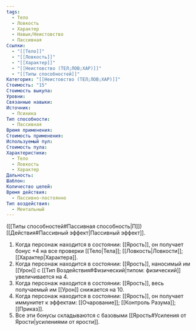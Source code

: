 ```yaml
---
tags:
  - Тело
  - Ловкость
  - Характер
  - Навык/Неистовство
  - Пассивная
Ссылки:
  - "[[Тело]]"
  - "[[Ловкость]]"
  - "[[Характер]]"
  - "[[Неистовство (ТЕЛ;ЛОВ;ХАР)]]"
  - "[[Типы способностей]]"
Категория: "[[Неистовство (ТЕЛ;ЛОВ;ХАР)]]"
Стоимость: "15"
Стоимость выкупа: 
Уровни: 
Связанные навыки: 
Источник:
  - Психика
Тип способности:
  - Пассивная
Время применения: 
Стоимость применения: 
Используемый пул: 
Стоимость пула: 
Характеристики:
  - Тело
  - Ловкость
  - Характер
Дальность: 
Шаблон: 
Количество целей: 
Время действия:
  - Пассивно-постоянно
Тип воздействия:
  - Ментальный
---
```

([[Типы способностей#Пассивная способность|П]]) [[Действия#Пассивный эффект|Пассивный эффект]]. 

1. Когда персонаж находится в состоянии: [[Ярость]], он получает бонус +4 на все проверки [[Тело|Тела]]; [[Ловкость|Ловкости]]; [[Характер|Характера]]. 
2. Когда персонаж находится в состоянии: [[Ярость]], наносимый им [[Урон]] с [[Тип Воздействия#Физический|типом: физический]] увеличивается на 4.
3. Когда персонаж находится в состоянии: [[Ярость]], весь получаемый им [[Урон]] снижается на 10. 
4. Когда персонаж находится в состоянии: [[Ярость]], он получает иммунитет к эффектам: [[Очарование]]; [[Контроль Разума]]; [[Приказ]]. 
5. Все эти бонусы складываются с базовыми [[Ярость#Усиления от Ярости|усилениями от ярости]].
